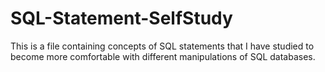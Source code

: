 # SQL-Statement-SelfStudy

This is a file containing concepts of SQL statements that I have studied to become more comfortable with different manipulations of SQL databases.
